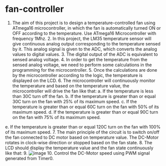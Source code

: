 # fan-controller
1. The aim of this project is to design a temperature-controlled fan using ATmega16 microcontroller, in which the fan is automatically turned ON or OFF according to the temperature. Use ATmega16 Microcontroller with frequency 1Mhz. 2. In this project, the LM35 temperature sensor will give continuous analog output corresponding to the temperature sensed by it. This analog signal is given to the ADC, which converts the analog values to digital values. 3. The digital output of the ADC is equivalent to sensed analog voltage. 4. In order to get the temperature from the sensed analog voltage, we need to perform some calculations in the programming for the microcontroller. 5. Once the calculations are done by the microcontroller according to the logic, the temperature is displayed on the LCD. 6. The microcontroller will continuously monitor the temperature and based on the temperature value, the microcontroller will drive the fan like that: a. If the temperature is less than 30C turn off the fan. b. If the temperature is greater than or equal 30C turn on the fan with 25% of its maximum speed. c. If the temperature is greater than or equal 60C turn on the fan with 50% of its maximum speed. d. If the temperature is greater than or equal 90C turn on the fan with 75% of its maximum speed.

e. If the temperature is greater than or equal 120C turn on the fan with 100% of its maximum speed. 7. The main principle of the circuit is to switch on/off the fan connected to DC motor based on temperature value. The DC-Motor rotates in clock-wise direction or stopped based on the fan state.
8. The LCD should display the temperature value and the fan state continuously like that:
9. ![image](https://user-images.githubusercontent.com/104329861/186454145-1c7719ee-0d11-4164-95da-d4822b1bbf36.png)
10. Control the DC-Motor speed using PWM signal generated from Timer0.
